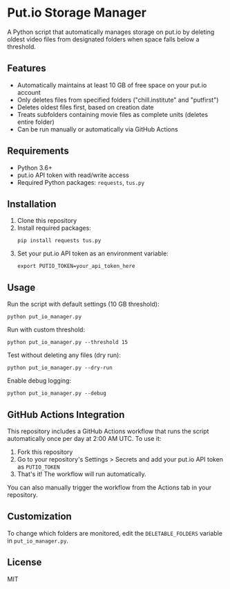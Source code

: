# Put.io Storage Manager

A Python script that automatically manages storage on put.io by deleting oldest video files from designated folders when space falls below a threshold.

## Features

- Automatically maintains at least 10 GB of free space on your put.io account
- Only deletes files from specified folders ("chill.institute" and "putfirst")
- Deletes oldest files first, based on creation date
- Treats subfolders containing movie files as complete units (deletes entire folder)
- Can be run manually or automatically via GitHub Actions

## Requirements

- Python 3.6+
- put.io API token with read/write access
- Required Python packages: `requests`, `tus.py`

## Installation

1. Clone this repository
2. Install required packages:
   ```
   pip install requests tus.py
   ```
3. Set your put.io API token as an environment variable:
   ```
   export PUTIO_TOKEN=your_api_token_here
   ```

## Usage

Run the script with default settings (10 GB threshold):

```
python put_io_manager.py
```

Run with custom threshold:

```
python put_io_manager.py --threshold 15
```

Test without deleting any files (dry run):

```
python put_io_manager.py --dry-run
```

Enable debug logging:

```
python put_io_manager.py --debug
```

## GitHub Actions Integration

This repository includes a GitHub Actions workflow that runs the script automatically once per day at 2:00 AM UTC. To use it:

1. Fork this repository
2. Go to your repository's Settings > Secrets and add your put.io API token as `PUTIO_TOKEN`
3. That's it! The workflow will run automatically.

You can also manually trigger the workflow from the Actions tab in your repository.

## Customization

To change which folders are monitored, edit the `DELETABLE_FOLDERS` variable in `put_io_manager.py`.

## License

MIT